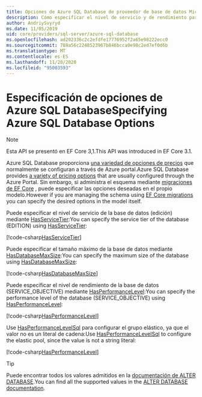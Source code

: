```yaml
---
title: Opciones de Azure SQL Database de proveedor de base de datos Microsoft SQL Server-EF Core
description: Cómo especificar el nivel de servicio y de rendimiento para Azure SQL Database con el proveedor de base de datos de SQL Server Entity Framework Core
author: AndriySvyryd
ms.date: 11/05/2019
uid: core/providers/sql-server/azure-sql-database
ms.openlocfilehash: ad202336c2c2efdfe17776952f2a65e98222ecc0
ms.sourcegitcommit: 788a56c2248523967b846bcca0e98c2ed7ef0d6b
ms.translationtype: MT
ms.contentlocale: es-ES
ms.lasthandoff: 11/20/2020
ms.locfileid: "95003593"
---
```

# <a name="specifying-azure-sql-database-options"></a><span data-ttu-id="89969-103">Especificación de opciones de Azure SQL Database</span><span class="sxs-lookup"><span data-stu-id="89969-103">Specifying Azure SQL Database Options</span></span>

>[!NOTE]
> <span data-ttu-id="89969-104">Esta API se presentó en EF Core 3,1.</span><span class="sxs-lookup"><span data-stu-id="89969-104">This API was introduced in EF Core 3.1.</span></span>

<span data-ttu-id="89969-105">Azure SQL Database proporciona [una variedad de opciones de precios](https://azure.microsoft.com/pricing/details/sql-database/single/) que normalmente se configuran a través de Azure portal.</span><span class="sxs-lookup"><span data-stu-id="89969-105">Azure SQL Database provides [a variety of pricing options](https://azure.microsoft.com/pricing/details/sql-database/single/) that are usually configured through the Azure Portal.</span></span> <span data-ttu-id="89969-106">Sin embargo, si administra el esquema mediante [migraciones de EF Core](xref:core/managing-schemas/migrations/index) , puede especificar las opciones deseadas en el propio modelo.</span><span class="sxs-lookup"><span data-stu-id="89969-106">However if you are managing the schema using [EF Core migrations](xref:core/managing-schemas/migrations/index) you can specify the desired options in the model itself.</span></span>

<span data-ttu-id="89969-107">Puede especificar el nivel de servicio de la base de datos (edición) mediante [HasServiceTier](/dotnet/api/Microsoft.EntityFrameworkCore.SqlServerModelBuilderExtensions.HasServiceTier):</span><span class="sxs-lookup"><span data-stu-id="89969-107">You can specify the service tier of the database (EDITION) using [HasServiceTier](/dotnet/api/Microsoft.EntityFrameworkCore.SqlServerModelBuilderExtensions.HasServiceTier):</span></span>

[!code-csharp[HasServiceTier](../../../../samples/core/SqlServer/AzureDatabase/AzureSqlContext.cs?name=HasServiceTier)]

<span data-ttu-id="89969-108">Puede especificar el tamaño máximo de la base de datos mediante [HasDatabaseMaxSize](/dotnet/api/Microsoft.EntityFrameworkCore.SqlServerModelBuilderExtensions.HasDatabaseMaxSize):</span><span class="sxs-lookup"><span data-stu-id="89969-108">You can specify the maximum size of the database using [HasDatabaseMaxSize](/dotnet/api/Microsoft.EntityFrameworkCore.SqlServerModelBuilderExtensions.HasDatabaseMaxSize):</span></span>

[!code-csharp[HasDatabaseMaxSize](../../../../samples/core/SqlServer/AzureDatabase/AzureSqlContext.cs?name=HasDatabaseMaxSize)]

<span data-ttu-id="89969-109">Puede especificar el nivel de rendimiento de la base de datos (SERVICE_OBJECTIVE) mediante [HasPerformanceLevel](/dotnet/api/Microsoft.EntityFrameworkCore.SqlServerModelBuilderExtensions.HasPerformanceLevel):</span><span class="sxs-lookup"><span data-stu-id="89969-109">You can specify the performance level of the database (SERVICE_OBJECTIVE) using [HasPerformanceLevel](/dotnet/api/Microsoft.EntityFrameworkCore.SqlServerModelBuilderExtensions.HasPerformanceLevel):</span></span>

[!code-csharp[HasPerformanceLevel](../../../../samples/core/SqlServer/AzureDatabase/AzureSqlContext.cs?name=HasPerformanceLevel)]

<span data-ttu-id="89969-110">Use [HasPerformanceLevelSql](/dotnet/api/Microsoft.EntityFrameworkCore.SqlServerModelBuilderExtensions.HasPerformanceLevelSql) para configurar el grupo elástico, ya que el valor no es un literal de cadena:</span><span class="sxs-lookup"><span data-stu-id="89969-110">Use [HasPerformanceLevelSql](/dotnet/api/Microsoft.EntityFrameworkCore.SqlServerModelBuilderExtensions.HasPerformanceLevelSql) to configure the elastic pool, since the value is not a string literal:</span></span>

[!code-csharp[HasPerformanceLevel](../../../../samples/core/SqlServer/AzureDatabase/AzureSqlContext.cs?name=HasPerformanceLevelSql)]

>[!TIP]
> <span data-ttu-id="89969-111">Puede encontrar todos los valores admitidos en la [documentación de ALTER DATABASE](/sql/t-sql/statements/alter-database-transact-sql?view=azuresqldb-current&preserve-view=true).</span><span class="sxs-lookup"><span data-stu-id="89969-111">You can find all the supported values in the [ALTER DATABASE documentation](/sql/t-sql/statements/alter-database-transact-sql?view=azuresqldb-current&preserve-view=true).</span></span>
